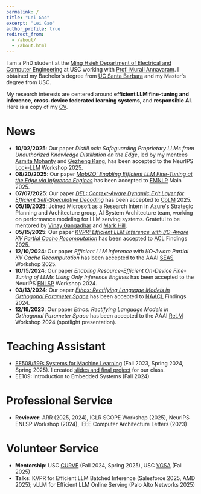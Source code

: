 ```yaml
---
permalink: /
title: "Lei Gao"
excerpt: "Lei Gao"
author_profile: true
redirect_from: 
  - /about/
  - /about.html
---
```


I am a PhD student at the [Ming Hsieh Department of Electrical and Computer Engineering](https://minghsiehece.usc.edu/) at USC working with [Prof. Murali Annavaram](http://scip-lab.usc.edu/). I obtained my Bachelor’s degree from [UC Santa Barbara](https://www.engineering.ucsb.edu/) and my Master's degree from USC. 

My research interests are centered around **efficient LLM fine-tuning and inference**, **cross-device federated learning systems**, and **responsible AI**. Here is a copy of my [CV](https://drive.google.com/file/d/1_nmI6PbiMfAH85MrOSnA6IIyZP2Sw-k6/view?usp=drive_link).

# News
* **10/02/2025**: Our paper *DistilLock: Safeguarding Proprietary LLMs from Unauthorized Knowledge Distillation on the Edge*, led by my mentees [Asmita Mohanty](https://www.linkedin.com/in/asmita-mohanty-38a81910a/) and [Gezheng Kang](https://www.linkedin.com/in/gezhengkang/), has been accepted to the NeurIPS [Lock-LLM](https://lock-llm.github.io/) Workshop 2025.
* **08/20/2025**: Our paper [*MobiZO: Enabling Efficient LLM Fine-Tuning at the Edge via Inference Engines*](https://arxiv.org/pdf/2409.15520) has been accepted to [EMNLP](https://2025.emnlp.org/) Main 2025.
* **07/07/2025**: Our paper [*DEL: Context-Aware Dynamic Exit Layer for Efficient Self-Speculative Decoding*](https://arxiv.org/abs/2504.05598) has been accepted to [CoLM](https://colmweb.org/) 2025. 
* **05/19/2025**: Joined Microsoft as a Research Intern in Azure's Strategic Planning and Architecture group, AI System Architecture team, working on performance modeling for LLM serving systems. Grateful to be mentored by [Vinay Gangadhar](https://www.linkedin.com/in/vinaygangadhar/) and [Mark Hill](https://www.linkedin.com/in/mark-hill-a0b9a21b4/).
* **05/15/2025**: Our paper [*KVPR: Efficient LLM Inference with I/O-Aware KV Partial Cache Recomputation*](https://arxiv.org/abs/2411.17089) has been accepted to [ACL](https://2025.aclweb.org/) Findings 2025.
* **12/10/2024**: Our paper *Efficient LLM Inference with I/O-Aware Partial KV Cache Recomputation* has been accepted to the AAAI [SEAS](https://seasworkshop.github.io/aaai25/) Workshop 2025.
* **10/15/2024**: Our paper *Enabling Resource-Efficient On-Device Fine-Tuning of LLMs Using Only Inference Engines* has been accepted to the NeurIPS [ENLSP](https://neurips2024-enlsp.github.io/) Workshop 2024.
* **03/13/2024**: Our paper [*Ethos: Rectifying Language Models in Orthogonal Parameter Space*](https://arxiv.org/abs/2403.08994) has been accepted to [NAACL](https://aclanthology.org/2024.findings-naacl.132/) Findings 2024.
* **12/18/2023**: Our paper *Ethos: Rectifying Language Models in Orthogonal Parameter Space* has been accepted to the AAAI [ReLM](https://sites.google.com/vectorinstitute.ai/relm2024/schedule?authuser=0) Workshop 2024 (spotlight presentation).


# Teaching Assistant
* [EE508/599: Systems for Machine Learning](https://ece-classes.usc.edu/ee599ml/) (Fall 2023, Spring 2024, Spring 2025). I created [slides and final project](https://drive.google.com/drive/folders/1-O5gVVR6GCFEz3ShQbHKn4ATEo1BcmIT?usp=sharing) for our class.
* EE109: Introduction to Embedded Systems (Fall 2024)

# Professional Service
* **Reviewer**: ARR (2025, 2024), ICLR SCOPE Workshop (2025), NeurIPS ENLSP Workshop (2024), IEEE Computer Architecture Letters (2023)

# Volunteer Service
* **Mentorship**: USC [CURVE](https://viterbiundergrad.usc.edu/research/curve/) (Fall 2024, Spring 2025), USC [VGSA](https://engage.usc.edu/viterbigradmentorship/home/) (Fall 2025)
* **Talks**: KVPR for Efficient LLM Batched Inference (Salesforce 2025, AMD 2025); vLLM for Efficient LLM Online Serving (Palo Alto Networks 2025)